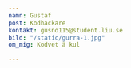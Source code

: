 ```yaml
---
namn: Gustaf
post: Kodhackare
kontakt: gusno115@student.liu.se
bild: "/static/gurra-1.jpg"
om_mig: Kodvet ä kul

---
```

